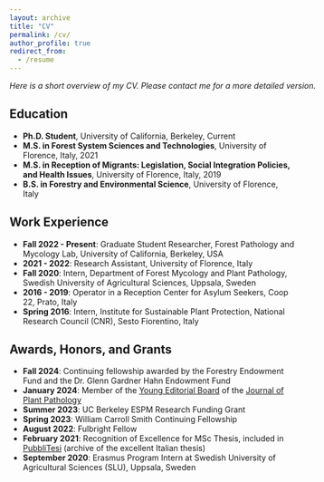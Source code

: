 ```yaml
---
layout: archive
title: "CV"
permalink: /cv/
author_profile: true
redirect_from:
  - /resume
---
```


<p style="font-size:14px;width:600px;text-align:justify"><em>Here is a short overview of my CV. Please contact me for a more detailed version.</em></p>

## Education

- <span style="font-size:14px;width:600px">**Ph.D. Student**, University of California, Berkeley, Current</span>
- <span style="font-size:14px;width:600px">**M.S. in Forest System Sciences and Technologies**, University of Florence, Italy, 2021</span>
- <span style="font-size:14px;width:600px">**M.S. in Reception of Migrants: Legislation, Social Integration Policies, and Health Issues**, University of Florence, Italy, 2019</span>
- <span style="font-size:14px;width:600px">**B.S. in Forestry and Environmental Science**, University of Florence, Italy</span>

## Work Experience

- <span style="font-size:14px;width:600px">**Fall 2022 - Present**: Graduate Student Researcher, Forest Pathology and Mycology Lab, University of California, Berkeley, USA</span>
- <span style="font-size:14px;width:600px">**2021 - 2022**: Research Assistant, University of Florence, Italy</span>
- <span style="font-size:14px;width:600px">**Fall 2020**: Intern, Department of Forest Mycology and Plant Pathology, Swedish University of Agricultural Sciences, Uppsala, Sweden</span>
- <span style="font-size:14px;width:600px">**2016 - 2019**: Operator in a Reception Center for Asylum Seekers, Coop 22, Prato, Italy</span>
- <span style="font-size:14px;width:600px">**Spring 2016**: Intern, Institute for Sustainable Plant Protection, National Research Council (CNR), Sesto Fiorentino, Italy</span>

## Awards, Honors, and Grants
- <span style="font-size:14px;width:600px">**Fall 2024**: Continuing fellowship awarded by the Forestry Endowment Fund and the Dr. Glenn Gardner Hahn Endowment Fund</span>
- <span style="font-size:14px;width:600px">**January 2024**: Member of the <a href="https://link.springer.com/journal/42161/updates/26325980">Young Editorial Board</a> of the <a href="https://link.springer.com/journal/42161">Journal of Plant Pathology</a></span>
- <span style="font-size:14px;width:600px">**Summer 2023**: UC Berkeley ESPM Research Funding Grant</span>
- <span style="font-size:14px;width:600px">**Spring 2023**: William Carroll Smith Continuing Fellowship</span>
- <span style="font-size:14px;width:600px">**August 2022**: Fulbright Fellow</span>
- <span style="font-size:14px;width:600px">**February 2021**: Recognition of Excellence for MSc Thesis, included in <a href="http://lnx.pubblitesi.it/schede-sintetiche/area-scientifica/1496-edoardo-scali-analyses-on-data-from-airborne-pollen-and-spore-traps-classical-investigation-methods-and-molecular-metabarcoding-with-next-generation-sequencing">PubbliTesi</a> (archive of the excellent Italian thesis)</span>
- <span style="font-size:14px;width:600px">**September 2020**: Erasmus Program Intern at Swedish University of Agricultural Sciences (SLU), Uppsala, Sweden</span>
